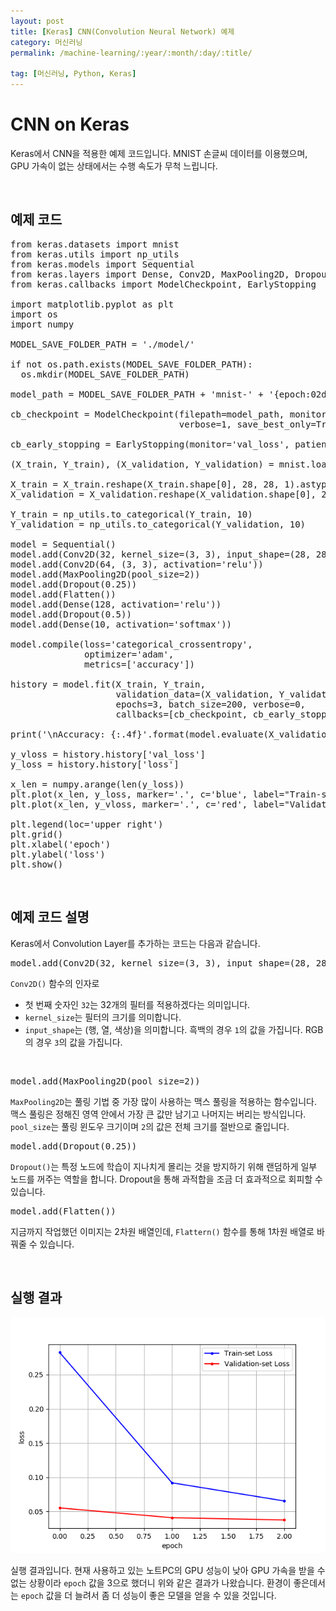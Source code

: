 ```yaml
---
layout: post
title: [Keras] CNN(Convolution Neural Network) 예제
category: 머신러닝
permalink: /machine-learning/:year/:month/:day/:title/

tag: [머신러닝, Python, Keras]
---
```

# CNN on Keras

Keras에서 CNN을 적용한 예제 코드입니다. MNIST 손글씨 데이터를 이용했으며, GPU 가속이 없는 상태에서는 수행 속도가 무척 느립니다.

<br>

## 예제 코드

<pre class="prettyprint">
from keras.datasets import mnist
from keras.utils import np_utils
from keras.models import Sequential
from keras.layers import Dense, Conv2D, MaxPooling2D, Dropout, Flatten
from keras.callbacks import ModelCheckpoint, EarlyStopping

import matplotlib.pyplot as plt
import os
import numpy

MODEL_SAVE_FOLDER_PATH = './model/'

if not os.path.exists(MODEL_SAVE_FOLDER_PATH):
  os.mkdir(MODEL_SAVE_FOLDER_PATH)

model_path = MODEL_SAVE_FOLDER_PATH + 'mnist-' + '{epoch:02d}-{val_loss:.4f}.hdf5'

cb_checkpoint = ModelCheckpoint(filepath=model_path, monitor='val_loss',
                                verbose=1, save_best_only=True)

cb_early_stopping = EarlyStopping(monitor='val_loss', patience=10)

(X_train, Y_train), (X_validation, Y_validation) = mnist.load_data()

X_train = X_train.reshape(X_train.shape[0], 28, 28, 1).astype('float32') / 255
X_validation = X_validation.reshape(X_validation.shape[0], 28, 28, 1).astype('float32') / 255

Y_train = np_utils.to_categorical(Y_train, 10)
Y_validation = np_utils.to_categorical(Y_validation, 10)

model = Sequential()
model.add(Conv2D(32, kernel_size=(3, 3), input_shape=(28, 28, 1), activation='relu'))
model.add(Conv2D(64, (3, 3), activation='relu'))
model.add(MaxPooling2D(pool_size=2))
model.add(Dropout(0.25))
model.add(Flatten())
model.add(Dense(128, activation='relu'))
model.add(Dropout(0.5))
model.add(Dense(10, activation='softmax'))

model.compile(loss='categorical_crossentropy',
              optimizer='adam',
              metrics=['accuracy'])

history = model.fit(X_train, Y_train,
                    validation_data=(X_validation, Y_validation),
                    epochs=3, batch_size=200, verbose=0,
                    callbacks=[cb_checkpoint, cb_early_stopping])

print('\nAccuracy: {:.4f}'.format(model.evaluate(X_validation, Y_validation)[1]))

y_vloss = history.history['val_loss']
y_loss = history.history['loss']

x_len = numpy.arange(len(y_loss))
plt.plot(x_len, y_loss, marker='.', c='blue', label="Train-set Loss")
plt.plot(x_len, y_vloss, marker='.', c='red', label="Validation-set Loss")

plt.legend(loc='upper right')
plt.grid()
plt.xlabel('epoch')
plt.ylabel('loss')
plt.show()
</pre>

<br>

## 예제 코드 설명

Keras에서 Convolution Layer를 추가하는 코드는 다음과 같습니다.

<pre class="prettyprint">
model.add(Conv2D(32, kernel_size=(3, 3), input_shape=(28, 28, 1), activation='relu'))
</pre>

`Conv2D()` 함수의 인자로 

* 첫 번째 숫자인 `32`는 32개의 필터를 적용하겠다는 의미입니다.
* `kernel_size`는 필터의 크기를 의미합니다.
* `input_shape`는 (행, 열, 색상)을 의미합니다. 흑백의 경우 `1`의 값을 가집니다. RGB의 경우 `3`의 값을 가집니다.

<br>

<pre class="prettyprint">
model.add(MaxPooling2D(pool_size=2))
</pre>

`MaxPooling2D`는 풀링 기법 중 가장 많이 사용하는 맥스 풀링을 적용하는 함수입니다. 맥스 풀링은 정해진 영역 안에서 가장 큰 값만 남기고 나머지는 버리는 방식입니다. `pool_size`는 풀링 윈도우 크기이며 `2`의 값은 전체 크기를 절반으로 줄입니다.

<pre class="prettyprint">
model.add(Dropout(0.25))
</pre>

`Dropout()`는 특정 노드에 학습이 지나치게 몰리는 것을 방지하기 위해 랜덤하게 일부 노드를 꺼주는 역할을 합니다. Dropout을 통해 과적합을 조금 더 효과적으로 회피할 수 있습니다.

<pre class="prettyprint">
model.add(Flatten())
</pre>

지금까지 작업했던 이미지는 2차원 배열인데, `Flattern()` 함수를 통해 1차원 배열로 바꿔줄 수 있습니다.

<br>

## 실행 결과

![Image](/assets/machine-learning/035.png)

실행 결과입니다. 현재 사용하고 있는 노트PC의 GPU 성능이 낮아 GPU 가속을 받을 수 없는 상황이라 `epoch` 값을 3으로 했더니 위와 같은 결과가 나왔습니다. 환경이 좋은데서는 `epoch` 값을 더 늘려서 좀 더 성능이 좋은 모델을 얻을 수 있을 것입니다.